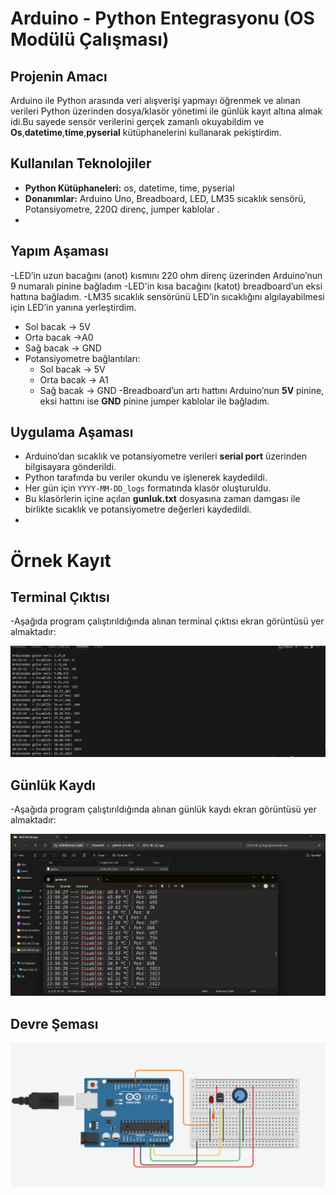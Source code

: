 
# Arduino - Python Entegrasyonu (OS Modülü Çalışması) 
## Projenin Amacı

Arduino ile Python arasında veri alışverişi yapmayı öğrenmek ve alınan verileri Python üzerinden dosya/klasör yönetimi ile günlük kayıt altına almak idi.Bu sayede sensör verilerini gerçek zamanlı okuyabildim ve **Os**,**datetime**,**time**,**pyserial** kütüphanelerini kullanarak pekiştirdim.
## Kullanılan Teknolojiler

- **Python Kütüphaneleri:** os, datetime, time, pyserial  
- **Donanımlar:** Arduino Uno, Breadboard, LED, LM35 sıcaklık sensörü, Potansiyometre, 220Ω direnç, jumper kablolar .
- 
## Yapım Aşaması

-LED’in uzun bacağını (anot) kısmını 220 ohm direnç üzerinden Arduino’nun 9 numaralı pinine bağladım
-LED'in kısa bacağını (katot) breadboard’un eksi hattına bağladım.
-LM35 sıcaklık sensörünü LED’in sıcaklığını algılayabilmesi için LED’in yanına yerleştirdim.
  -  Sol bacak -> 5V
  -  Orta bacak ->A0
  -  Sağ bacak -> GND
- Potansiyometre bağlantıları:
  - Sol bacak -> 5V
  - Orta bacak -> A1
  - Sağ bacak -> GND
-Breadboard’un artı hattını Arduino’nun **5V** pinine, eksi hattını ise **GND** pinine jumper kablolar ile bağladım.

## Uygulama Aşaması

- Arduino’dan sıcaklık ve potansiyometre verileri **serial port** üzerinden bilgisayara gönderildi.  
- Python tarafında bu veriler okundu ve işlenerek kaydedildi.  
- Her gün için `YYYY-MM-DD_logs` formatında klasör oluşturuldu.  
- Bu klasörlerin içine açılan **gunluk.txt** dosyasına zaman damgası ile birlikte sıcaklık ve potansiyometre değerleri kaydedildi.
- 
# Örnek Kayıt

## Terminal Çıktısı

-Aşağıda program çalıştırıldığında alınan terminal çıktısı ekran görüntüsü yer almaktadır:

![Terminal Çıktısı](terminalciktisi.png)

## Günlük Kaydı 
-Aşağıda program çalıştırıldığında alınan günlük kaydı ekran görüntüsü yer almaktadır:

![Günlük Kaydı](gunluk.png)

## Devre Şeması

![Deve Şeması](devre_.png)

